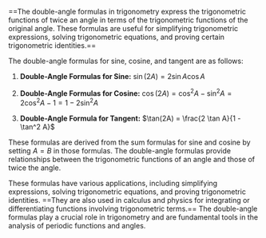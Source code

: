 ==The double-angle formulas in trigonometry express the trigonometric functions of twice an angle in terms of the trigonometric functions of the original angle. These formulas are useful for simplifying trigonometric expressions, solving trigonometric equations, and proving certain trigonometric identities.==

The double-angle formulas for sine, cosine, and tangent are as follows:

1. **Double-Angle Formulas for Sine:**
   $\sin(2A) = 2 \sin A \cos A$

2. **Double-Angle Formulas for Cosine:**
   $\cos(2A) = \cos^2 A - \sin^2 A = 2 \cos^2 A - 1 = 1 - 2 \sin^2 A$

3. **Double-Angle Formula for Tangent:**
   $\tan(2A) = \frac{2 \tan A}{1 - \tan^2 A}$

These formulas are derived from the sum formulas for sine and cosine by setting $A = B$ in those formulas. The double-angle formulas provide relationships between the trigonometric functions of an angle and those of twice the angle.

These formulas have various applications, including simplifying expressions, solving trigonometric equations, and proving trigonometric identities. ==They are also used in calculus and physics for integrating or differentiating functions involving trigonometric terms.== The double-angle formulas play a crucial role in trigonometry and are fundamental tools in the analysis of periodic functions and angles.